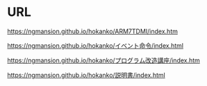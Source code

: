 # URL

https://ngmansion.github.io/hokanko/ARM7TDMI/index.htm

https://ngmansion.github.io/hokanko/イベント命令/index.html

https://ngmansion.github.io/hokanko/プログラム改造講座/index.htm

https://ngmansion.github.io/hokanko/説明書/index.html
